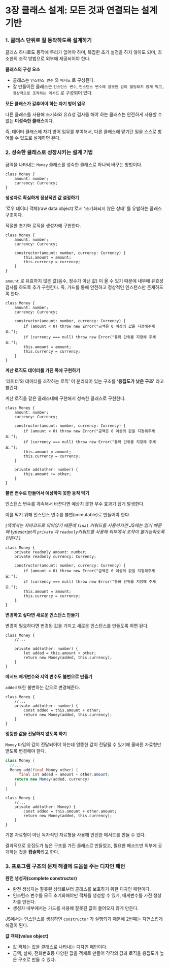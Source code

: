 # 3장 클래스 설계: 모든 것과 연결되는 설계 기반

### 1. 클래스 단위로 잘 동작하도록 설계하기

클래스 하나로도 동작에 무리가 없어야 하며, 복잡한 초기 설정을 하지 않아도 되며, 최소한의 조작 방법으로 외부에 제공되어야 한다.

**클래스의 구성 요소**

-   클래스는 `인스턴스 변수` 와 `메서드` 로 구성된다.
-   잘 만들어진 클래스는 `인스턴스 변수`, `인스턴스 변수에 잘못된 값이 할당되지 않게 막고, 정상적으로 조작하는 메서드` 로 구성되어 있다.

**모든 클래스가 갖추어야 하는 자기 방어 임무**

다른 클래스를 사용해 초기화와 유효성 검사를 해야 하는 클래스는 안전하게 사용할 수 없는 **미성숙한 클래스**이다.

즉, 데이터 클래스에 자기 방어 임무를 부여해서, 다른 클래스에 맡기던 일을 스스로 방어할 수 있도로 설계하면 된다.

### 2. 성숙한 클래스로 성장시키는 설계 기법

금액을 나타내는 `Money` 클래스를 성숙한 클래스로 하나씩 바꾸는 방법이다.

```tsx
class Money {
    amount: number;
    currency: Currency;
}
```

**생성자로 확실하게 정상적인 값 설정하기**

‘로우 데이터 객체(raw data object)’로서 ‘초기화되지 않은 상태’ 를 유발하는 클래스 구조이다.

적절한 초기화 로직을 생성자에 구현한다.

```tsx
class Money {
    amount: number;
    currency: Currency;

    constructor(amount: number, currency: Currency) {
        this.amount = amount;
        this.currency = currency;
    }
}
```

`amount` 로 유효하지 않은 값(음수, 정수가 아닌 값) 이 올 수 있기 때문에 내부에 유효성 검사를 하도록 추가 구현한다. 즉, 가드를 통해 안전하고 정상적인 인스턴스만 존재하도록 한다.

```tsx
class Money {
    amount: number;
    currency: Currency;

    constructor(amount: number, currency: Currency) {
        if (amount < 0) throw new Error("금액은 0 이상의 값을 지정해주세요.");
        if (currency === null) throw new Error("통화 단위를 지정해 주세요.");
        this.amount = amount;
        this.currency = currency;
    }
}
```

**계산 로직도 데이터를 가진 쪽에 구현하기**

‘데이터’와 데이터를 조작하는 로직’ 이 분리되어 있는 구조를 **‘응집도가 낮은 구조’** 라고 불린다.

계산 로직을 같은 클래스내에 구현해서 성숙한 클래스로 구현한다.

```tsx
class Money {
    amount: number;
    currency: Currency;

    constructor(amount: number, currency: Currency) {
        if (amount < 0) throw new Error("금액은 0 이상의 값을 지정해주세요.");
        if (currency === null) throw new Error("통화 단위를 지정해 주세요.");
        this.amount = amount;
        this.currency = currency;
    }

    private add(other: number) {
        this.amount += other;
    }
}
```

**불변 변수로 만들어서 예상하지 못한 동작 막기**

인스턴스 변수를 계속해서 바꾼다면 예상치 못한 부수 효과가 쉽게 발생한다.

이를 막기 위해 인스턴스 변수를 불변(immutable)로 만들어야 한다.

_(책에서는 자바코드로 되어있기 때문에 `final` 키워드를 사용하지만 JS에는 없기 때문에 typescript의 `private` 과 `readonly`키워드를 사용해 외부에서 조작이 불가능하도록 만든다.)_

```tsx
class Money {
    private readonly amount: number;
    private readonly currency: Currency;

    constructor(amount: number, currency: Currency) {
        if (amount < 0) throw new Error("금액은 0 이상의 값을 지정해주세요.");
        if (currency === null) throw new Error("통화 단위를 지정해 주세요.");
        this.amount = amount;
        this.currency = currency;
    }
}
```

**변경하고 싶다면 새로운 인스턴스 만들기**

변경이 필요하다면 변경된 값을 가지고 새로운 인스턴스를 만들도록 하면 된다.

```tsx
class Money {
    //...

    private add(other: number) {
        let added = this.amount + other;
        return new Money(added, this.currency);
    }
}
```

**메서드 매개변수와 지역 변수도 불변으로 만들기**

`added` 또한 불변하는 값으로 변경해준다.

```tsx
class Money {
    //...
    private add(other: number) {
        const added = this.amount + other;
        return new Money(added, this.currency);
    }
}
```

**엉뚱한 값을 전달하지 않도록 하기**

`Money` 타입의 값이 전달되어야 하는데 엉뚱한 값이 전달될 수 있기에 올바른 자료형만 받도록 변경해야 한다.

```java
class Money {
  //...
  Money add(final Money other) {
	  final int added = amount + other.amount;
    return new Money(added, currency)
	}
}
```

```tsx
class Money {
    //...
    private add(other: Money) {
        const added = this.amount + other.amount;
        return new Money(added, this.currency);
    }
}
```

기본 자료형이 아닌 독자적인 자료형을 사용해 안전한 메서드를 만들 수 있다.

결과적으로 응집도가 높은 구조를 가진 클래스르 만들었고, 필요한 메소드만 외부에 공개하는 것을 **캡슐화**라고 한다.

### 3. 프로그램 구조의 문제 해결에 도움을 주는 디자인 패턴

**완전 생성자(complete constructor)**

-   완전 생성자는 잘못된 상태로부터 클래스를 보호하기 위한 디자인 패턴이다.
-   인스턴스 변수를 모두 초기화해야만 객체를 생성할 수 있게, 매게변수를 가진 생성자를 만든다.
-   생성자 내부에서는 가드를 사용해 잘못된 값이 들어오지 않게 만든다.

JS에서는 인스턴스를 생성하면 `constructor` 가 실행되기 때문에 2번째는 자연스럽게 해결이 된다.

**값 객체(value object)**

-   값 객체는 값을 클래스로 나타내는 디자인 패턴이다.
-   금액, 날짜, 전화번호등 다양한 값을 객체로 만들어 각각의 값과 로직을 응집도가 높은 구조로 만들 수 있다.
